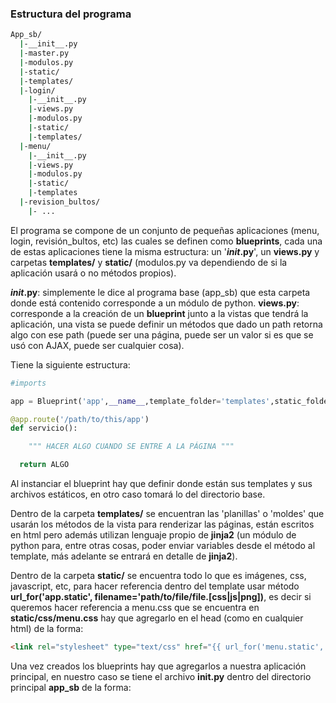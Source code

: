 ### Estructura del programa

``` bash
App_sb/
  |-__init__.py
  |-master.py
  |-modulos.py
  |-static/
  |-templates/
  |-login/
    |-__init__.py
    |-views.py
    |-modulos.py
    |-static/
    |-templates/
  |-menu/
    |-__init__.py
    |-views.py
    |-modulos.py
    |-static/
    |-templates
  |-revision_bultos/
    |- ...
``` 
El programa se compone de un conjunto de pequeñas aplicaciones (menu, login, revisión_bultos, etc) las cuales se definen como __blueprints__, cada una de estas aplicaciones tiene la misma estructura: un '___init_.py__', un __views.py__ y carpetas __templates/__ y __static/__ (modulos.py va dependiendo de si la aplicación usará o no métodos propios).

___init_.py__: simplemente le dice al programa base (app_sb) que esta carpeta donde está contenido corresponde a un módulo de python.
__views.py__: corresponde a la creación de un __blueprint__ junto a la vistas que tendrá la aplicación, una vista se puede definir un métodos que dado un path retorna algo con ese path (puede ser una página, puede ser un valor si es que se usó con AJAX, puede ser cualquier cosa).

Tiene la siguiente estructura:
``` python
#imports

app = Blueprint('app',__name__,template_folder='templates',static_folder='static',static_url_path='/static/')

@app.route('/path/to/this/app')
def servicio():

	""" HACER ALGO CUANDO SE ENTRE A LA PÁGINA """

  return ALGO
```
Al instanciar el blueprint hay que definir donde están sus templates y sus archivos estáticos, en otro caso tomará lo del directorio base.


Dentro de la carpeta __templates/__ se encuentran las 'planillas' o 'moldes' que usarán los métodos de la vista para renderizar las páginas, están escritos en html pero además utilizan lenguaje propio de __jinja2__ (un módulo de python para, entre otras cosas, poder enviar variables desde el método al template, más adelante se entrará en detalle de __jinja2__).

Dentro de la carpeta __static/__ se encuentra todo lo que es imágenes, css, javascript, etc, para hacer referencia dentro del template usar método __url_for('app.static', filename='path/to/file/file.[css|js|png])__, es decir si queremos hacer referencia a menu.css que se encuentra en __static/css/menu.css__ hay que agregarlo en el head (como en cualquier html) de la forma:

``` html
<link rel="stylesheet" type="text/css" href="{{ url_for('menu.static', filename='css/menu.css') }}">
```

Una vez creados los blueprints hay que agregarlos a nuestra aplicación principal, en nuestro caso se tiene el archivo __init.py__ dentro del directorio principal __app_sb__ de la forma:

``` python

```

